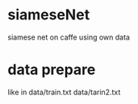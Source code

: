# siameseNet
siamese net on caffe using own data

# data prepare

like in data/train.txt
data/tarin2.txt

